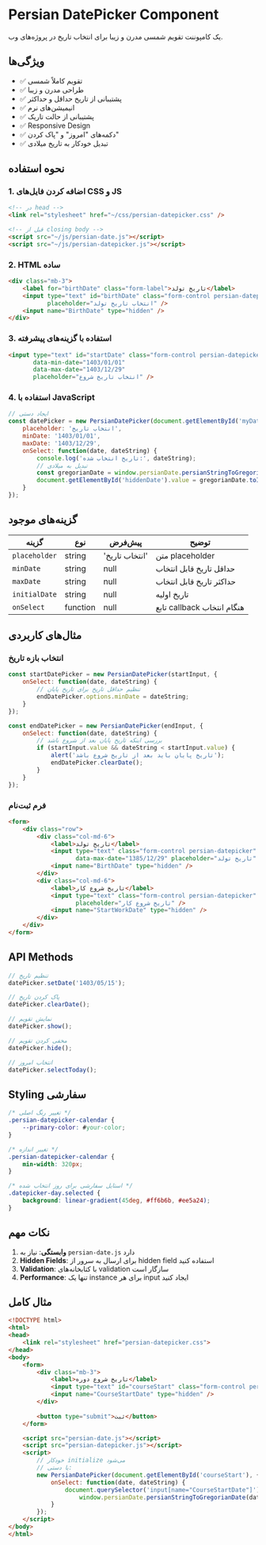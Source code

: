 # Persian DatePicker Component

یک کامپوننت تقویم شمسی مدرن و زیبا برای انتخاب تاریخ در پروژه‌های وب.

## ویژگی‌ها

- ✅ تقویم کاملاً شمسی
- ✅ طراحی مدرن و زیبا
- ✅ پشتیبانی از تاریخ حداقل و حداکثر
- ✅ انیمیشن‌های نرم
- ✅ پشتیبانی از حالت تاریک
- ✅ Responsive Design
- ✅ دکمه‌های "امروز" و "پاک کردن"
- ✅ تبدیل خودکار به تاریخ میلادی

## نحوه استفاده

### 1. اضافه کردن فایل‌های CSS و JS

```html
<!-- در head -->
<link rel="stylesheet" href="~/css/persian-datepicker.css" />

<!-- قبل از closing body -->
<script src="~/js/persian-date.js"></script>
<script src="~/js/persian-datepicker.js"></script>
```

### 2. HTML ساده

```html
<div class="mb-3">
    <label for="birthDate" class="form-label">تاریخ تولد</label>
    <input type="text" id="birthDate" class="form-control persian-datepicker" 
           placeholder="انتخاب تاریخ تولد" />
    <input name="BirthDate" type="hidden" />
</div>
```

### 3. استفاده با گزینه‌های پیشرفته

```html
<input type="text" id="startDate" class="form-control persian-datepicker" 
       data-min-date="1403/01/01" 
       data-max-date="1403/12/29"
       placeholder="انتخاب تاریخ شروع" />
```

### 4. استفاده با JavaScript

```javascript
// ایجاد دستی
const datePicker = new PersianDatePicker(document.getElementById('myDate'), {
    placeholder: 'انتخاب تاریخ',
    minDate: '1403/01/01',
    maxDate: '1403/12/29',
    onSelect: function(date, dateString) {
        console.log('تاریخ انتخاب شده:', dateString);
        // تبدیل به میلادی
        const gregorianDate = window.persianDate.persianStringToGregorianDate(dateString);
        document.getElementById('hiddenDate').value = gregorianDate.toISOString();
    }
});
```

## گزینه‌های موجود

| گزینه | نوع | پیش‌فرض | توضیح |
|--------|-----|---------|-------|
| `placeholder` | string | 'انتخاب تاریخ' | متن placeholder |
| `minDate` | string | null | حداقل تاریخ قابل انتخاب |
| `maxDate` | string | null | حداکثر تاریخ قابل انتخاب |
| `initialDate` | string | null | تاریخ اولیه |
| `onSelect` | function | null | تابع callback هنگام انتخاب |

## مثال‌های کاربردی

### انتخاب بازه تاریخ

```javascript
const startDatePicker = new PersianDatePicker(startInput, {
    onSelect: function(date, dateString) {
        // تنظیم حداقل تاریخ برای تاریخ پایان
        endDatePicker.options.minDate = dateString;
    }
});

const endDatePicker = new PersianDatePicker(endInput, {
    onSelect: function(date, dateString) {
        // بررسی اینکه تاریخ پایان بعد از شروع باشد
        if (startInput.value && dateString < startInput.value) {
            alert('تاریخ پایان باید بعد از تاریخ شروع باشد');
            endDatePicker.clearDate();
        }
    }
});
```

### فرم ثبت‌نام

```html
<form>
    <div class="row">
        <div class="col-md-6">
            <label>تاریخ تولد</label>
            <input type="text" class="form-control persian-datepicker" 
                   data-max-date="1385/12/29" placeholder="تاریخ تولد" />
            <input name="BirthDate" type="hidden" />
        </div>
        <div class="col-md-6">
            <label>تاریخ شروع کار</label>
            <input type="text" class="form-control persian-datepicker" 
                   placeholder="تاریخ شروع کار" />
            <input name="StartWorkDate" type="hidden" />
        </div>
    </div>
</form>
```

## API Methods

```javascript
// تنظیم تاریخ
datePicker.setDate('1403/05/15');

// پاک کردن تاریخ
datePicker.clearDate();

// نمایش تقویم
datePicker.show();

// مخفی کردن تقویم
datePicker.hide();

// انتخاب امروز
datePicker.selectToday();
```

## Styling سفارشی

```css
/* تغییر رنگ اصلی */
.persian-datepicker-calendar {
    --primary-color: #your-color;
}

/* تغییر اندازه */
.persian-datepicker-calendar {
    min-width: 320px;
}

/* استایل سفارشی برای روز انتخاب شده */
.datepicker-day.selected {
    background: linear-gradient(45deg, #ff6b6b, #ee5a24);
}
```

## نکات مهم

1. **وابستگی**: نیاز به `persian-date.js` دارد
2. **Hidden Fields**: برای ارسال به سرور از hidden field استفاده کنید
3. **Validation**: با کتابخانه‌های validation سازگار است
4. **Performance**: تنها یک instance برای هر input ایجاد کنید

## مثال کامل

```html
<!DOCTYPE html>
<html>
<head>
    <link rel="stylesheet" href="persian-datepicker.css">
</head>
<body>
    <form>
        <div class="mb-3">
            <label>تاریخ شروع دوره</label>
            <input type="text" id="courseStart" class="form-control persian-datepicker" />
            <input name="CourseStartDate" type="hidden" />
        </div>
        
        <button type="submit">ثبت</button>
    </form>

    <script src="persian-date.js"></script>
    <script src="persian-datepicker.js"></script>
    <script>
        // خودکار initialize می‌شود
        // یا دستی:
        new PersianDatePicker(document.getElementById('courseStart'), {
            onSelect: function(date, dateString) {
                document.querySelector('input[name="CourseStartDate"]').value = 
                    window.persianDate.persianStringToGregorianDate(dateString).toISOString();
            }
        });
    </script>
</body>
</html>
```
